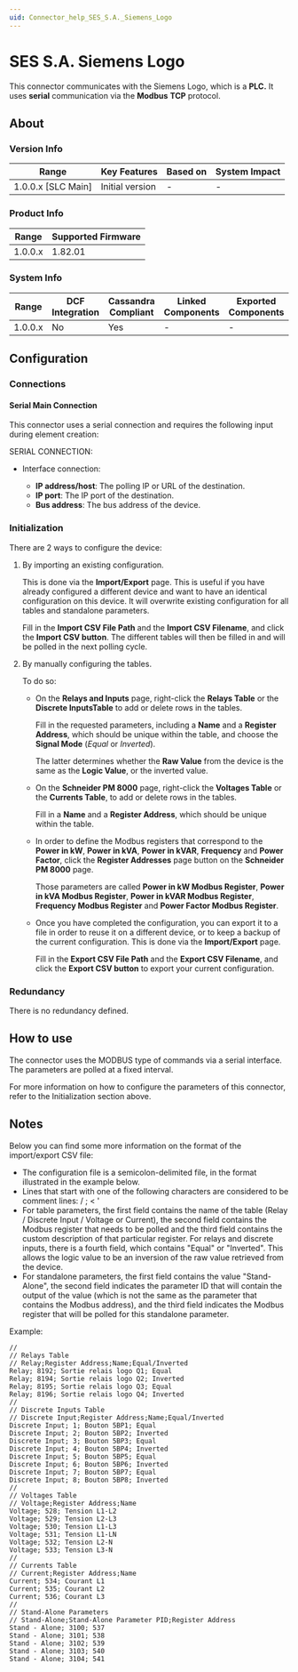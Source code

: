 ```yaml
---
uid: Connector_help_SES_S.A._Siemens_Logo
---
```


# SES S.A. Siemens Logo

This connector communicates with the Siemens Logo, which is a **PLC.** It uses **serial** communication via the **Modbus** **TCP** protocol.

## About

### Version Info

| Range                | Key Features     | Based on     | System Impact     |
|----------------------|------------------|--------------|-------------------|
| 1.0.0.x \[SLC Main\] | Initial version  | \-           | \-                |

### Product Info

| Range     | Supported Firmware     |
|-----------|------------------------|
| 1.0.0.x   | 1.82.01                |

### System Info

| Range     | DCF Integration     | Cassandra Compliant     | Linked Components     | Exported Components     |
|-----------|---------------------|-------------------------|-----------------------|-------------------------|
| 1.0.0.x   | No                  | Yes                     | \-                    | \-                      |

## Configuration

### Connections

#### Serial Main Connection

This connector uses a serial connection and requires the following input during element creation:

SERIAL CONNECTION:

- Interface connection:

  - **IP address/host**: The polling IP or URL of the destination.
  - **IP port**: The IP port of the destination.
  - **Bus address**: The bus address of the device.

### Initialization

There are 2 ways to configure the device:

1. By importing an existing configuration.

   This is done via the **Import/Export** page. This is useful if you have already configured a different device and want to have an identical configuration on this device. It will overwrite existing configuration for all tables and standalone parameters.

   Fill in the **Import CSV File Path** and the **Import CSV Filename**, and click the **Import CSV button**. The different tables will then be filled in and will be polled in the next polling cycle.

1. By manually configuring the tables.

   To do so:

   - On the **Relays and Inputs** page, right-click the **Relays Table** or the **Discrete InputsTable** to add or delete rows in the tables.

     Fill in the requested parameters, including a **Name** and a **Register Address**, which should be unique within the table, and choose the **Signal Mode** (*Equal* or *Inverted*).

     The latter determines whether the **Raw Value** from the device is the same as the **Logic Value**, or the inverted value.

   - On the **Schneider PM 8000** page, right-click the **Voltages Table** or the **Currents Table**, to add or delete rows in the tables.

     Fill in a **Name** and a **Register Address**, which should be unique within the table.

   - In order to define the Modbus registers that correspond to the **Power in kW**, **Power in kVA**, **Power in kVAR**, **Frequency** and **Power Factor**, click the **Register Addresses** page button on the **Schneider PM 8000** page.

     Those parameters are called **Power in kW Modbus Register**, **Power in kVA Modbus Register**, **Power in kVAR Modbus Register**, **Frequency Modbus Register** and **Power Factor Modbus Register**.

   - Once you have completed the configuration, you can export it to a file in order to reuse it on a different device, or to keep a backup of the current configuration. This is done via the **Import/Export** page.

     Fill in the **Export CSV File Path** and the **Export CSV Filename**, and click the **Export CSV button** to export your current configuration.

### Redundancy

There is no redundancy defined.

## How to use

The connector uses the MODBUS type of commands via a serial interface. The parameters are polled at a fixed interval.

For more information on how to configure the parameters of this connector, refer to the Initialization section above.

## Notes

Below you can find some more information on the format of the import/export CSV file:

- The configuration file is a semicolon-delimited file, in the format illustrated in the example below.
- Lines that start with one of the following characters are considered to be comment lines: / ; \< '
- For table parameters, the first field contains the name of the table (Relay / Discrete Input / Voltage or Current), the second field contains the Modbus register that needs to be polled and the third field contains the custom description of that particular register. For relays and discrete inputs, there is a fourth field, which contains "Equal" or "Inverted". This allows the logic value to be an inversion of the raw value retrieved from the device.
- For standalone parameters, the first field contains the value "Stand-Alone", the second field indicates the parameter ID that will contain the output of the value (which is not the same as the parameter that contains the Modbus address), and the third field indicates the Modbus register that will be polled for this standalone parameter.

Example:

```
//
// Relays Table
// Relay;Register Address;Name;Equal/Inverted
Relay; 8192; Sortie relais logo Q1; Equal
Relay; 8194; Sortie relais logo Q2; Inverted
Relay; 8195; Sortie relais logo Q3; Equal
Relay; 8196; Sortie relais logo Q4; Inverted
//
// Discrete Inputs Table
// Discrete Input;Register Address;Name;Equal/Inverted
Discrete Input; 1; Bouton 5BP1; Equal
Discrete Input; 2; Bouton 5BP2; Inverted
Discrete Input; 3; Bouton 5BP3; Equal
Discrete Input; 4; Bouton 5BP4; Inverted
Discrete Input; 5; Bouton 5BP5; Equal
Discrete Input; 6; Bouton 5BP6; Inverted
Discrete Input; 7; Bouton 5BP7; Equal
Discrete Input; 8; Bouton 5BP8; Inverted
//
// Voltages Table
// Voltage;Register Address;Name
Voltage; 528; Tension L1-L2
Voltage; 529; Tension L2-L3
Voltage; 530; Tension L1-L3
Voltage; 531; Tension L1-LN
Voltage; 532; Tension L2-N
Voltage; 533; Tension L3-N
//
// Currents Table
// Current;Register Address;Name
Current; 534; Courant L1
Current; 535; Courant L2
Current; 536; Courant L3
//
// Stand-Alone Parameters
// Stand-Alone;Stand-Alone Parameter PID;Register Address
Stand - Alone; 3100; 537
Stand - Alone; 3101; 538
Stand - Alone; 3102; 539
Stand - Alone; 3103; 540
Stand - Alone; 3104; 541
```

